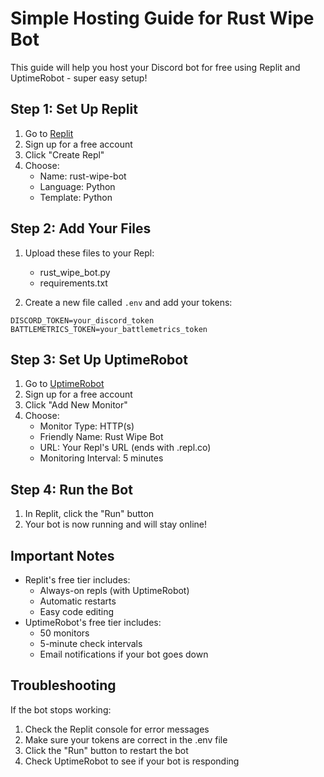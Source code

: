 # Simple Hosting Guide for Rust Wipe Bot

This guide will help you host your Discord bot for free using Replit and UptimeRobot - super easy setup!

## Step 1: Set Up Replit
1. Go to [Replit](https://replit.com)
2. Sign up for a free account
3. Click "Create Repl"
4. Choose:
   - Name: rust-wipe-bot
   - Language: Python
   - Template: Python

## Step 2: Add Your Files
1. Upload these files to your Repl:
   - rust_wipe_bot.py
   - requirements.txt

2. Create a new file called `.env` and add your tokens:
```
DISCORD_TOKEN=your_discord_token
BATTLEMETRICS_TOKEN=your_battlemetrics_token
```

## Step 3: Set Up UptimeRobot
1. Go to [UptimeRobot](https://uptimerobot.com)
2. Sign up for a free account
3. Click "Add New Monitor"
4. Choose:
   - Monitor Type: HTTP(s)
   - Friendly Name: Rust Wipe Bot
   - URL: Your Repl's URL (ends with .repl.co)
   - Monitoring Interval: 5 minutes

## Step 4: Run the Bot
1. In Replit, click the "Run" button
2. Your bot is now running and will stay online!

## Important Notes
- Replit's free tier includes:
  - Always-on repls (with UptimeRobot)
  - Automatic restarts
  - Easy code editing
- UptimeRobot's free tier includes:
  - 50 monitors
  - 5-minute check intervals
  - Email notifications if your bot goes down

## Troubleshooting
If the bot stops working:
1. Check the Replit console for error messages
2. Make sure your tokens are correct in the .env file
3. Click the "Run" button to restart the bot
4. Check UptimeRobot to see if your bot is responding 